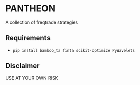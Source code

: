 # PANTHEON

A collection of freqtrade strategies


## Requirements
- `pip install bamboo_ta finta scikit-optimize PyWavelets`


## Disclaimer

USE AT YOUR OWN RISK

